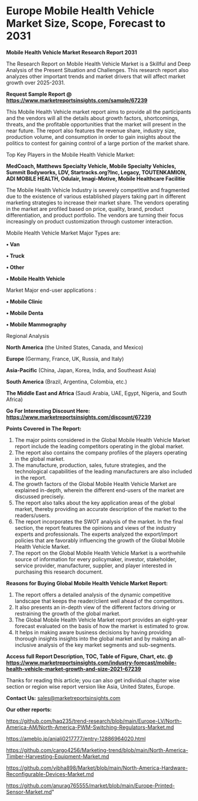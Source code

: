 # Europe Mobile Health Vehicle Market Size, Scope, Forecast to 2031

<strong>Mobile Health Vehicle Market Research Report 2031</strong>

The Research Report on Mobile Health Vehicle Market is a Skillful and Deep Analysis of the Present Situation and Challenges. This research report also analyzes other important trends and market drivers that will affect market growth over 2025-2031.

<strong>Request Sample Report @ <a href=https://www.marketreportsinsights.com/sample/67239>https://www.marketreportsinsights.com/sample/67239</a></strong>

This Mobile Health Vehicle market report aims to provide all the participants and the vendors will all the details about growth factors, shortcomings, threats, and the profitable opportunities that the market will present in the near future. The report also features the revenue share, industry size, production volume, and consumption in order to gain insights about the politics to contest for gaining control of a large portion of the market share.

Top Key Players in the Mobile Health Vehicle Market:

<strong>MedCoach, Matthews Specialty Vehicle, Mobile Specialty Vehicles, Summit Bodyworks, LDV, Startracks.org?Inc, Legacy, TOUTENKAMION, ADI MOBILE HEALTH, Odulair, Imagi-Motive, Mobile Healthcare Facilitie</strong>

The Mobile Health Vehicle Industry is severely competitive and fragmented due to the existence of various established players taking part in different marketing strategies to increase their market share. The vendors operating in the market are profiled based on price, quality, brand, product differentiation, and product portfolio. The vendors are turning their focus increasingly on product customization through customer interaction.

Mobile Health Vehicle Market Major Types are:

<strong>• Van

• Truck

• Other

• Mobile Health Vehicle</strong>

Market Major end-user applications :

<strong>• Mobile Clinic

• Mobile Denta

• Mobile Mammography</strong>

Regional Analysis

</u><strong><b>North America</b></strong> (the United States, Canada, and Mexico)

<strong><b>Europe </b></strong>(Germany, France, UK, Russia, and Italy)

<strong><b>Asia-Pacific</b></strong> (China, Japan, Korea, India, and Southeast Asia)

<strong><b>South America</b></strong> (Brazil, Argentina, Colombia, etc.)

<strong><b>The Middle East and Africa</b></strong> (Saudi Arabia, UAE, Egypt, Nigeria, and South Africa)

<strong>Go For Interesting Discount Here: <a href=https://www.marketreportsinsights.com/discount/67239>https://www.marketreportsinsights.com/discount/67239</a></strong>

<strong>Points Covered in The Report:</strong>
<ol>
  <li>The major points considered in the Global Mobile Health Vehicle Market report include the leading competitors operating in the global market.</li>
  <li>The report also contains the company profiles of the players operating in the global market.</li>
  <li>The manufacture, production, sales, future strategies, and the technological capabilities of the leading manufacturers are also included in the report.</li>
  <li>The growth factors of the Global Mobile Health Vehicle Market are explained in-depth, wherein the different end-users of the market are discussed precisely.</li>
  <li>The report also talks about the key application areas of the global market, thereby providing an accurate description of the market to the readers/users.</li>
  <li>The report incorporates the SWOT analysis of the market. In the final section, the report features the opinions and views of the industry experts and professionals. The experts analyzed the export/import policies that are favorably influencing the growth of the Global Mobile Health Vehicle Market.</li>
  <li>The report on the Global Mobile Health Vehicle Market is a worthwhile source of information for every policymaker, investor, stakeholder, service provider, manufacturer, supplier, and player interested in purchasing this research document.</li>
</ol>
<strong>Reasons for Buying Global Mobile Health Vehicle Market Report:</strong>

<ol>
  <li>The report offers a detailed analysis of the dynamic competitive landscape that keeps the reader/client well ahead of the competitors.</li>
  <li>It also presents an in-depth view of the different factors driving or restraining the growth of the global market.</li>
  <li>The Global Mobile Health Vehicle Market report provides an eight-year forecast evaluated on the basis of how the market is estimated to grow.</li>
  <li>It helps in making aware business decisions by having providing thorough insights insights into the global market and by making an all-inclusive analysis of the key market segments and sub-segments.</li>
</ol>
<strong>Access full Report Description, TOC, Table of Figure, Chart, etc. @ <a href=https://www.marketreportsinsights.com/industry-forecast/mobile-health-vehicle-market-growth-and-size-2021-67239>https://www.marketreportsinsights.com/industry-forecast/mobile-health-vehicle-market-growth-and-size-2021-67239</a></strong>


Thanks for reading this article; you can also get individual chapter wise section or region wise report version like Asia, United States, Europe.

<strong>Contact Us:</strong>
sales@marketreportsinsights.com

<strong>Our other reports:</strong>

<a href=https://github.com/haq235/trend-research/blob/main/Europe-LV/North-America-AM/North-America-PWM-Switching-Regulators-Market.md>https://github.com/haq235/trend-research/blob/main/Europe-LV/North-America-AM/North-America-PWM-Switching-Regulators-Market.md</a>

<a href=https://ameblo.jp/anjali0217777/entry-12886964020.html>https://ameblo.jp/anjali0217777/entry-12886964020.html</a>

<a href=https://github.com/cargo4256/Marketing-trend/blob/main/North-America-Timber-Harvesting-Equipment-Market.md>https://github.com/cargo4256/Marketing-trend/blob/main/North-America-Timber-Harvesting-Equipment-Market.md</a>

<a href=https://github.com/vibha898/Market/blob/main/North-America-Hardware-Reconfigurable-Devices-Market.md>https://github.com/vibha898/Market/blob/main/North-America-Hardware-Reconfigurable-Devices-Market.md</a>

<a href=https://github.com/anurag765555/market/blob/main/Europe-Printed-Sensor-Market.md>https://github.com/anurag765555/market/blob/main/Europe-Printed-Sensor-Market.md</a>"
